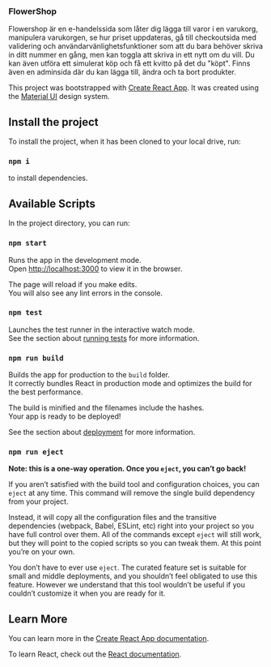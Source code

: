 ### FlowerShop
Flowershop är en e-handelssida som låter dig lägga till varor i en varukorg, manipulera varukorgen, se hur priset uppdateras,
gå till checkoutsida med validering och användarvänlighetsfunktioner som att du bara behöver skriva in ditt nummer en gång, men kan
toggla att skriva in ett nytt om du vill. Du kan även utföra ett simulerat köp och få ett kvitto på det du "köpt". Finns även en adminsida där du kan lägga till, ändra och ta bort produkter.

This project was bootstrapped with [Create React App](https://github.com/facebook/create-react-app).
It was created using the [Material UI](https://material-ui.com/getting-started/installation/) design system.

## Install the project

To install the project, when it has been cloned to your local drive, run:

### `npm i`

to install dependencies.

## Available Scripts

In the project directory, you can run:

### `npm start`

Runs the app in the development mode.<br />
Open [http://localhost:3000](http://localhost:3000) to view it in the browser.

The page will reload if you make edits.<br />
You will also see any lint errors in the console.

### `npm test`

Launches the test runner in the interactive watch mode.<br />
See the section about [running tests](https://facebook.github.io/create-react-app/docs/running-tests) for more information.

### `npm run build`

Builds the app for production to the `build` folder.<br />
It correctly bundles React in production mode and optimizes the build for the best performance.

The build is minified and the filenames include the hashes.<br />
Your app is ready to be deployed!

See the section about [deployment](https://facebook.github.io/create-react-app/docs/deployment) for more information.

### `npm run eject`

**Note: this is a one-way operation. Once you `eject`, you can’t go back!**

If you aren’t satisfied with the build tool and configuration choices, you can `eject` at any time. This command will remove the single build dependency from your project.

Instead, it will copy all the configuration files and the transitive dependencies (webpack, Babel, ESLint, etc) right into your project so you have full control over them. All of the commands except `eject` will still work, but they will point to the copied scripts so you can tweak them. At this point you’re on your own.

You don’t have to ever use `eject`. The curated feature set is suitable for small and middle deployments, and you shouldn’t feel obligated to use this feature. However we understand that this tool wouldn’t be useful if you couldn’t customize it when you are ready for it.

## Learn More

You can learn more in the [Create React App documentation](https://facebook.github.io/create-react-app/docs/getting-started).

To learn React, check out the [React documentation](https://reactjs.org/).
